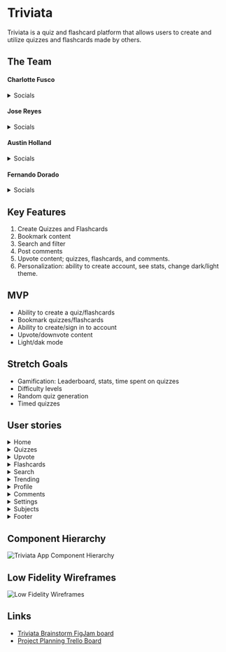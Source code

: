 # Triviata
Triviata is a quiz and flashcard platform that allows users to create and utilize quizzes and flashcards made by others.

## The Team

#### Charlotte Fusco

<details>
    <summary>Socials</summary>

- [GitHub](https://github.com/nezcodin)
- [LinkedIn](https://www.linkedin.com/in/charlottefusco/)

</details>

#### Jose Reyes

<details>
    <summary>Socials</summary>

- [GitHub](https://github.com/juzorey)
- [LinkedIn](https://www.linkedin.com/in/jose-r-reyes/)

</details>

#### Austin Holland

<details>
    <summary>Socials</summary>

- [GitHub](https://github.com/austinih)
- [LinkedIn](https://www.linkedin.com/in/austinih/)

</details>

#### Fernando Dorado

<details>
    <summary>Socials</summary>

- [GitHub](https://github.com/lastnameisgold)
- [LinkedIn](https://www.linkedin.com/in/fdorado/)

</details>

## Key Features
1. Create Quizzes and Flashcards
2. Bookmark content
3. Search and filter
4. Post comments
5. Upvote content; quizzes, flashcards, and comments.
5. Personalization: ability to create account, see stats, change dark/light theme.

## MVP
- Ability to create a quiz/flashcards
- Bookmark quizzes/flashcards
- Ability to create/sign in to account
- Upvote/downvote content
- Light/dak mode

## Stretch Goals
- Gamification: Leaderboard, stats, time spent on quizzes
- Difficulty levels
- Random quiz generation
- Timed quizzes

## User stories

<details>
  <summary>Home</summary>

  ### Home
  #### Priority: 5 (high)
  As a user I want the homepage to display relevant content, so that I can see a variety of quizzes, easily access parts of the site, and motivate me to take a quiz.

</details>

<details>
  <summary>Quizzes</summary>

  ### Quizzes
  #### Priority: 5 (high)
  As a user I want create my own quizzes, take them, bookmark them, see how many I’ve taken, so that I can test my knowledge, have fun, and challenge myself.

</details>

<details>
  <summary>Upvote</summary>

  ### Upvote
  #### Priority: 4 (medium high)
  As a user I want to be able to upvote and downvote quizzes/flashcards so that I can share my opinion, see what’s popular, and see history of my past upvoted/downvoted quizzes/flashcard.

</details>

<details>
 <summary>Flashcards</summary>

  ### Flashcards
  #### Priority: 4 (medium high)
  As a user I want to create my own flashcards, review them, bookmark them, see other people’s flashcards, search for them, so that I can improve my knowledge, prepare for a test, and challenge myself.

</details>

<details>
  <summary>Search</summary

  ### Search
  #### Priority: 4 (medium high)
  As a user I want to have a search functionality so that I can easily find the quizzes/flashcards I’m looking for,  and filter by difficulty and category.

</details>

<details>
  <summary>Trending</summary

  ### Trending
  #### Priority: 3 (medium)
  As a user I want to see trending Quizzes/Flashcards so that I can see what’s popular, identify high quality/the best content.

</details>

<details>
  <summary>Profile</summary

  ### Profile
  #### Priority: 3 (medium)
  As a user I want to see profile so that I can see my content (quizzes/flashcards created), stats, how other people see my information, and time studied.

</details>

<details>
  <summary>Comments</summary

  ### Comments
  #### Priority: 3 (medium)
  As a user I want to add comments to quizzes/flashcards I’ve taken so I can share my opinion/thoughts on the content.

</details>

<details>
  <summary>Settings</summary

  ### Settings
  #### Priority: 2 (medium low)
  As a user I want to have a settings page to change my password/email/name, change dark/light theme, and update my profile picture so that I can customize my experience.

</details>

<details>
  <summary>Subjects</summary

  ### Subjects
  #### Priority: 2 (medium low)
  As a user I want to see a group of subjects so that I’m able to quickly find the specific quiz I’m looking for based on its category.

</details>

<details>
  <summary>Footer</summary

  ### Footer
  #### Priority: 1 (low)
  As a user I want a footer so that I can find links to useful resources such as reporting a bug, contact the product team, learn more about the product team, support the product, GitHub repo so that I can easily access miscellaneous information and have exposure to recruiters.

</details>

## Component Hierarchy
![Triviata App Component Hierarchy](https://i.imgur.com/GAywF3d.jpg)

## Low Fidelity Wireframes
![Low Fidelity Wireframes](https://i.imgur.com/Zek7CD9.jpg)

## Links
- [Triviata Brainstorm FigJam board](https://www.figma.com/file/dleIrxZ0kEZSlrthPxKBZO/Triviata-App---Brainstorm?node-id=0%3A1&t=C00E9f3SvswLWRuT-1)
- [Project Planning Trello Board](https://trello.com/invite/b/rGkDdrXQ/ATTIf5fa0e90da7a22996147d35e9cce6a219A619CC4/triviata-app)
